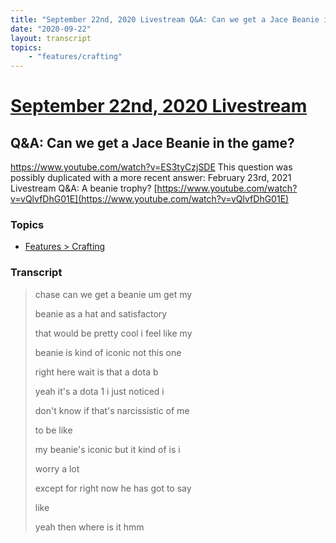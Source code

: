 ```yaml
---
title: "September 22nd, 2020 Livestream Q&A: Can we get a Jace Beanie in the game?"
date: "2020-09-22"
layout: transcript
topics:
    - "features/crafting"
---
```

# [September 22nd, 2020 Livestream](../2020-09-22.md)
## Q&A: Can we get a Jace Beanie in the game?
https://www.youtube.com/watch?v=ES3tyCzjSDE
This question was possibly duplicated with a more recent answer: February 23rd, 2021 Livestream Q&A: A beanie trophy? [https://www.youtube.com/watch?v=vQlvfDhG01E](https://www.youtube.com/watch?v=vQlvfDhG01E)


### Topics
* [Features > Crafting](../topics/features/crafting.md)

### Transcript

>  chase can we get a beanie um get my
>
> beanie as a hat and satisfactory
>
> that would be pretty cool i feel like my
>
> beanie is kind of iconic not this one
>
> right here wait is that a dota b
>
> yeah it's a dota 1 i just noticed i
>
> don't know if that's narcissistic of me
>
> to be like
>
> my beanie's iconic but it kind of is i
>
> worry a lot
>
> except for right now he has got to say
>
> like
>
> yeah then where is it hmm
